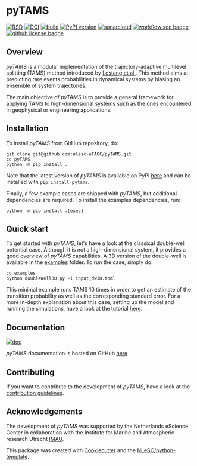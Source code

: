 # pyTAMS

[![RSD](https://img.shields.io/badge/rsd-pyTAMS-222c71.svg)](https://research-software-directory.org/software/pytams)
[![DOI](https://img.shields.io/badge/DOI-10.5281/15349506-222c71.svg)](https://zenodo.org/doi/10.5281/zenodo.15349506)
[![build](https://github.com/nlesc-eTAOC/pyTAMS/actions/workflows/build.yml/badge.svg)](https://github.com/nlesc-eTAOC/pyTAMS/actions/workflows/build.yml)
[![PyPI version](https://badge.fury.io/py/pytams.svg)](https://badge.fury.io/py/pytams)
[![sonarcloud](https://github.com/nlesc-eTAOC/pyTAMS/actions/workflows/sonarcloud.yml/badge.svg)](https://github.com/nlesc-eTAOC/pyTAMS/actions/workflows/sonarcloud.yml)
[![workflow scc badge](https://sonarcloud.io/api/project_badges/measure?project=nlesc-eTAOC_pyTAMS&metric=coverage)](https://sonarcloud.io/dashboard?id=nlesc-eTAOC_pyTAMS)
[![github license badge](https://img.shields.io/github/license/nlesc-eTAOC/pyTAMS)](https://github.com/nlesc-eTAOC/pyTAMS)


## Overview

*pyTAMS* is a modular implementation of the trajectory-adaptive multilevel splitting (TAMS) method
introduced by [Lestang et al.](https://doi.org/10.1088/1742-5468/aab856). This method aims at predicting
rare events probabilities in dynamical systems by biasing an ensemble of system trajectories.

The main objective of *pyTAMS* is to provide a general framework for applying TAMS to high-dimensional
systems such as the ones encountered in geophysical or engineering applications.


## Installation

To install *pyTAMS* from GitHub repository, do:

```console
git clone git@github.com:nlesc-eTAOC/pyTAMS.git
cd pyTAMS
python -m pip install .
```

Note that the latest version of *pyTAMS* is available on PyPI [here](https://pypi.org/project/pytams/)
and can be installed with `pip install pytams`.

Finally, a few example cases are shipped with *pyTAMS*, but additional dependencies are required.
To install the examples dependencies, run:

```console
python -m pip install .[exec]
```

## Quick start

To get started with *pyTAMS*, let's have a look at the classical double-well potential case.
Although it is not a high-dimensional system, it provides a good overview of *pyTAMS* capabilities.
A 3D version of the double-well is available in the [examples](examples) folder. To run the case,
simply do:

```console
cd examples
python doubleWell3D.py -i input_dw3D.toml
```

This minimal example runs TAMS 10 times in order to get an estimate of the transition probability
as well as the corresponding standard error. For a more in-depth explanation about this case, setting up the
model and running the simulations, have a look at the tutorial [here](https://nlesc-eTAOC.github.io/pyTAMS/Tutorials.html).

## Documentation

[![doc](https://github.com/nlesc-eTAOC/pyTAMS/actions/workflows/documentation.yml/badge.svg)](https://github.com/nlesc-eTAOC/pyTAMS/actions/workflows/documentation.yml)

*pyTAMS* documentation is hosted on GitHub [here](https://nlesc-etaoc.github.io/pyTAMS/)

## Contributing

If you want to contribute to the development of *pyTAMS*,
have a look at the [contribution guidelines](CONTRIBUTING.md).

## Acknowledgements

The development of *pyTAMS* was supported by the Netherlands eScience Center
in collaboration with the Institute for Marine and Atmospheric research Utrecht [IMAU](https://www.uu.nl/onderzoek/imau).

This package was created with [Cookiecutter](https://github.com/audreyr/cookiecutter) and the [NLeSC/python-template](https://github.com/NLeSC/python-template).
